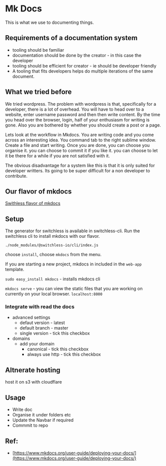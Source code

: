 # Mk Docs

This is what we use to documenting things. 

## Requirements of a documentation system 
- tooling should be familiar
- documentation should be done by the creator - in this case the developer
- tooling should be efficient for creator - ie should be developer friendly 
- A tooling that fits developers helps do multiple iterations of the same document. 

## What we tried before
We tried wordpress. The problem with wordpress is that, specifically for a developer, there is a lot of overhead. 
You will have to head over to a website, enter username password and then then write content. 
By the time you head over the browser, login, half of your enthusiasm for writing is gone. 
Also you are bothered by whether you should create a post or a page.

Lets look at the workflow in Mkdocs. 
You are writing code and you come across an interesting idea. You command tab to the right sublime window. Create a file and start writing. 
Once you are done, you can choose you organise it. you can choose to commit it if you like it. you can choose to let it be there for a while if you are not satisfied with it. 

The obvious disadvantage for a system like this is that it is only suited for developer writters. Its going to be super difficult for a non developer to contribute. 

## Our flavor of mkdocs 
[Swithless flavor of mkdocs](https://github.com/switchless-io/mkdocs)

## Setup 

The generator for switchless is available in switchless-cli. Run the switchless cli to install mkdocs with our flavor.

`./node_modules/@switchless-io/cli/index.js` 

choose `install`, choose `mkdocs` from the menu.

If you are starting a new project, mkdocs in included in the `web-app` template.

`sudo easy_install mkdocs` - installs mkdocs cli

`mkdocs serve` - you can view the static files that you are working on currently on your local browser. `localhost:8000`


### Integrate with read the docs 
- advanced settings
	- defaut version - latest
	- default branch - master
	- single version - tick this checkbox 
- domains 
	- add your domain 
		- canonical - tick this checkbox
		- always use http - tick this checkbox 

## Altnerate hosting
host it on s3 with cloudflare

## Usage 
- Write doc
- Organise it under folders etc
- Update the Navbar if required
- Commmit to repo

## Ref: 
- [https://www.mkdocs.org/user-guide/deploying-your-docs/](https://www.mkdocs.org/user-guide/deploying-your-docs/)